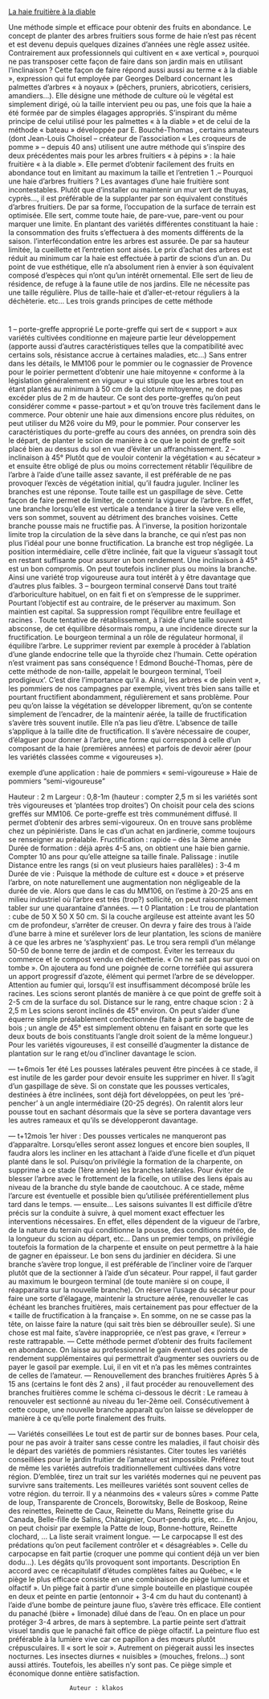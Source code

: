 	 				 		
[La haie fruitière à la diable](https://docs.google.com/document/d/1W4mubtYTita9QLsUTlDNSMMGyN2qStCGbIGb-clD2UI/edit?usp=sharing)
		 		 		
Une méthode simple et efficace pour obtenir des fruits en abondance.
Le concept de planter des arbres fruitiers sous forme de haie n’est pas récent et est devenu depuis quelques dizaines d’années une règle assez usitée.
Contrairement aux professionnels qui cultivent en « axe vertical », pourquoi ne pas transposer cette façon de faire dans son jardin mais en utilisant l’inclinaison ?
Cette façon de faire répond aussi aussi au terme « à la diable », expression qui fut employée par Georges Delbard concernant les palmettes d’arbres « à noyaux » (pêchers, pruniers, abricotiers, cerisiers, amandiers…). Elle désigne une méthode de culture où le végétal est simplement dirigé, où la taille intervient peu ou pas, une fois que la haie a été formée par de simples élagages appropriés.
S’inspirant du même principe de celui utilisé pour les palmettes « à la diable » et de celui de la méthode « bateau » développée par E. Bouché-Thomas , certains amateurs (dont Jean-Louis Choisel – créateur de l’association « Les croqueurs de pomme » – depuis 40 ans) utilisent une autre méthode qui s’inspire des deux précédentes mais pour les arbres fruitiers « à pépins » : la haie fruitière « à la diable ».
Elle permet d’obtenir facilement des fruits en abondance tout en limitant au maximum la taille et l’entretien 1 .–
Pourquoi une haie d’arbres fruitiers ?
Les avantages d’une haie fruitière sont incontestables. Plutôt que d’installer ou maintenir un mur vert de thuyas, cyprès…, il est préférable de la supplanter par son équivalent constitués d’arbres fruitiers.
De par sa forme, l’occupation de la surface de terrain est optimisée.
Elle sert, comme toute haie, de pare-vue, pare-vent ou pour marquer une limite.
En plantant des variétés différentes constituant la haie :
la consommation des fruits s’effectuera à des moments différents de la saison.
l’interfécondation entre les arbres est assurée.
De par sa hauteur limitée, la cueillette et l’entretien sont aisés.
Le prix d’achat des arbres est réduit au minimum car la haie est effectuée à partir de scions d’un an.
Du point de vue esthétique, elle n’a absolument rien à envier à son équivalent composé d’espèces qui n’ont qu’un intérêt ornemental.
Elle sert de lieu de résidence, de refuge à la faune utile de nos jardins.
Elle ne nécessite pas une taille régulière. Plus de taille-haie et d’aller-et-retour réguliers à la déchèterie.
etc…
Les trois grands principes de cette méthode
# 
1 – porte-greffe approprié
Le porte-greffe qui sert de « support » aux variétés cultivées conditionne en majeure partie leur développement (apporte aussi d’autres caractéristiques telles que la compatibilité avec certains sols, résistance accrue à certaines maladies, etc…)
Sans entrer dans les détails, le MM106 pour le pommier ou le cognassier de Provence pour le poirier permettent d’obtenir une haie mitoyenne « conforme à la législation généralement en vigueur » qui stipule que les arbres tout en étant plantés au minimum à 50 cm de la cloture mitoyenne, ne doit pas excéder plus de 2 m de hauteur. Ce sont des porte-greffes qu’on peut considérer comme « passe-partout » et qu’on trouve très facilement dans le commerce.
Pour obtenir une haie aux dimensions encore plus réduites, on peut utiliser du M26 voire du M9, pour le pommier.
Pour conserver les caractéristiques du porte-greffe au cours des années, on prendra soin dès le départ, de planter le scion de manière à ce que le point de greffe soit placé bien au dessus du sol en vue d’éviter un affranchissement.
2 – inclinaison à 45°
Plutôt que de vouloir contenir la végétation « au sécateur » et ensuite être obligé de plus ou moins correctement rétablir l’équilibre de l’arbre à l’aide d’une taille assez savante, il est préférable de ne pas provoquer l’excès de végétation initial, qu’il faudra juguler. Incliner les branches est une réponse. Toute taille est un gaspillage de sève.
Cette façon de faire permet de limiter, de contenir la vigueur de l’arbre.
En effet, une branche lorsqu’elle est verticale a tendance à tirer la sève vers elle, vers son sommet, souvent au détriment des branches voisines. Cette branche pousse mais ne fructifie pas.
À l’inverse, la position horizontale limite trop la circulation de la sève dans la branche, ce qui n’est pas non plus l’idéal pour une bonne fructification. La branche est trop négligée.
La position intermédiaire, celle d’être inclinée, fait que la vigueur s’assagit tout en restant suffisante pour assurer un bon rendement. Une inclinaison à 45° est un bon compromis.
On peut toutefois incliner plus ou moins la branche. Ainsi une variété trop vigoureuse aura tout intérêt à y être davantage que d’autres plus faibles.
3 – bourgeon terminal conservé
Dans tout traité d’arboriculture habituel, on en fait fi et on s’empresse de le supprimer. Pourtant l’objectif est au contraire, de le préserver au maximum. Son maintien est capital.
Sa suppression rompt l’équilibre entre feuillage et racines . Toute tentative de rétablissement, à l’aide d’une taille souvent absconse, de cet équilibre désormais rompu, a une incidence directe sur la fructification.
Le bourgeon terminal a un rôle de régulateur hormonal, il équilibre l’arbre. Le supprimer revient par exemple à procéder à l’ablation d’une glande endocrine telle que la thyroïde chez l’humain. Cette opération n’est vraiment pas sans conséquence !
Edmond Bouché-Thomas, père de cette méthode de non-taille, appelait le bourgeon terminal, ‘l’oeil prodigieux’. C’est dire l’importance qu’il a.
Ainsi, les arbres « de plein vent », les pommiers de nos campagnes par exemple, vivent très bien sans taille et pourtant fructifient abondamment, régulièrement et sans problème.
Pour peu qu’on laisse la végétation se développer librement, qu’on se contente simplement de l’encadrer, de la maintenir aérée, la taille de fructification s’avère très souvent inutile. Elle n’a pas lieu d’être.
L’absence de taille s’applique à la taille dite de fructification. Il s’avère nécessaire de couper, d’élaguer pour donner à l’arbre, une forme qui correspond à celle d’un composant de la haie (premières années) et parfois de devoir aérer (pour les variétés classées comme « vigoureuses »).

exemple d’une application : haie de pommiers « semi-vigoureuse » 
Haie de pommiers “semi-vigoureuse”
		 		 		
Hauteur : 2 m
Largeur : 0,8-1m
(hauteur : compter 2,5 m si les variétés sont très vigoureuses et ‘plantées trop droites’)
On choisit pour cela des scions greffés sur MM106. Ce porte-greffe est très communément diffusé. Il permet d’obtenir des arbres semi-vigoureux. On en trouve sans problème chez un pépiniériste. Dans le cas d’un achat en jardinerie, comme toujours se renseigner au préalable.
Fructification : rapide – dès la 3ème année
Durée de formation : déjà après 4-5 ans, on obtient une haie bien garnie. Compter 10 ans pour qu’elle atteigne sa taille finale.
Palissage : inutile
Distance entre les rangs (si on veut plusieurs haies parallèles) : 3-4 m
Durée de vie : Puisque la méthode de culture est « douce » et préserve l’arbre, on note naturellement une augmentation non négligeable de la durée de vie. Alors que dans le cas du MM106, on l’estime à 20-25 ans en milieu industriel où l’arbre est très (trop?) sollicité, on peut raisonnablement tabler sur une quarantaine d’années.
—
t 0
Plantation :
Le trou de plantation : cube de 50 X 50 X 50 cm. Si la couche argileuse est atteinte avant les 50 cm de profondeur, s’arrêter de creuser. On devra y faire des trous à l’aide d’une barre à mine et surélever lors de leur plantation, les scions de manière à ce que les arbres ne ‘s’asphyxient’ pas. Le trou sera rempli d’un mélange 50-50 de bonne terre de jardin et de compost. Éviter les terreaux du commerce et le compost vendu en déchetterie. « On ne sait pas sur quoi on tombe ». On ajoutera au fond une poignée de corne torréfiée qui assurera un apport progressif d’azote, élément qui permet l’arbre de se développer. Attention au fumier qui, lorsqu’il est insuffisamment décomposé brûle les racines. Les scions seront plantés de manière à ce que point de greffe soit à 2-5 cm de la surface du sol. Distance sur le rang, entre chaque scion : 2 à 2,5 m Les scions seront inclinés de 45° environ. On peut s’aider d’une équerre simple préalablement confectionnée (faite à partir de baguette de bois ; un angle de 45° est simplement obtenu en faisant en sorte que les deux bouts de bois constituants l’angle droit soient de la même longueur.) Pour les variétés vigoureuses, il est conseillé d’augmenter la distance de plantation sur le rang et/ou d’incliner davantage le scion.

—
t+6mois
1er été
Les pousses latérales peuvent être pincées à ce stade, il est inutile de les garder pour devoir ensuite les supprimer en hiver. Il s’agit d’un gaspillage de sève.
Si on constate que les pousses verticales, destinées à être inclinées, sont déjà fort développées, on peut les ‘pré-pencher’ à un angle intermédiaire (20-25 degrés). On ralentit alors leur pousse tout en sachant désormais que la sève se portera davantage vers les autres rameaux et qu’ils se développeront davantage.

—
t+12mois
1er hiver :
Des pousses verticales ne manqueront pas d’apparaître. Lorsqu’elles seront assez longues et encore bien souples, Il faudra alors les incliner en les attachant à l’aide d’une ficelle et d’un piquet planté dans le sol. Puisqu’on privilégie la formation de la charpente, on supprime à ce stade (1ère année) les branches latérales. Pour éviter de blesser l’arbre avec le frottement de la ficelle, on utilise des liens épais au niveau de la branche du style bande de caoutchouc.
A ce stade, même l’arcure est éventuelle et possible bien qu’utilisée préférentiellement plus tard dans le temps.
—
ensuite…
Les saisons suivantes
Il est difficile d’être précis sur la conduite à suivre, à quel moment exact effectuer les interventions nécessaires. En effet, elles dépendent de la vigueur de l’arbre, de la nature du terrain qui conditionne la pousse, des conditions météo, de la longueur du scion au départ, etc… Dans un premier temps, on privilégie toutefois la formation de la charpente et ensuite on peut permettre à la haie de gagner en épaisseur. Le bon sens du jardinier en décidera.
Si une branche s’avère trop longue, il est préférable de l’incliner voire de l’arquer plutôt que de la sectionner à l’aide d’un sécateur. Pour rappel, il faut garder au maximum le bourgeon terminal (de toute manière si on coupe, il réapparaitra sur la nouvelle branche).
On réserve l’usage du sécateur pour faire une sorte d’élagage, maintenir la structure aérée, renouveller le cas échéant les branches fruitières, mais certainement pas pour effectuer de la « taille de fructification à la française ». En somme, on ne se casse pas la tête, on laisse faire la nature (qui sait très bien se débrouiller seule). Si une chose est mal faite, s’avère inappropriée, ce n’est pas grave, « l’erreur » reste rattrapable.
—
Cette méthode permet d’obtenir des fruits facilement en abondance.
On laisse au professionnel le gain éventuel des points de rendement supplémentaires qui permettrait d’augmenter ses ouvriers ou de payer le gasoil par exemple. Lui, il en vit et n’a pas les mêmes contraintes de celles de l’amateur.
—
Renouvellement des branches fruitières
Après 5 à 15 ans (certains le font dès 2 ans) , il faut procéder au renouvellement des branches fruitières comme le schéma ci-dessous le décrit :
Le rameau à renouveler est sectionné au niveau du 1er-2ème oeil. Consécutivement à cette coupe, une nouvelle branche apparaît qu’on laisse se développer de manière à ce qu’elle porte finalement des fruits.

—
Variétés conseillées
Le tout est de partir sur de bonnes bases.
Pour cela, pour ne pas avoir à traiter sans cesse contre les maladies, il faut choisir dès le départ des variétés de pommiers résistantes.
Citer toutes les variétés conseillées pour le jardin fruitier de l’amateur est impossible. Préférez tout de même les variétés autrefois traditionnellement cultivées dans votre région. D’emblée, tirez un trait sur les variétés modernes qui ne peuvent pas survivre sans traitements. Les meilleures variétés sont souvent celles de votre région. du terroir. Il y a néanmoins des « valeurs sûres » comme Patte de loup, Transparente de Croncels, Borowitsky, Belle de Boskoop, Reine des reinettes, Reinette de Caux, Reinette du Mans, Reinette grise du Canada, Belle-fille de Salins, Châtaignier, Court-pendu gris, etc…
En Anjou, on peut choisir par exemple la Patte de loup, Bonne-hotture, Reinette clochard, …
La liste serait vraiment longue.
—
Le carpocapse
Il est des prédations qu’on peut facilement contrôler et « désagréables ». Celle du carpocapse en fait partie (croquer une pomme qui contient déjà un ver bien dodu…). Les dégâts qu’ils provoquent sont importants.
Description
En accord avec ce récapitulatif d’études complètes faites au Québec, « le piège le plus efficace consiste en une combinaison de piège lumineux et olfactif ».
Un piège fait à partir d’une simple bouteille en plastique coupée en deux et peinte en partie (entonnoir + 3-4 cm du haut du contenant) à l’aide d’une bombe de peinture jaune fluo, s’avère très efficace. Elle contient du panaché (bière + limonade) dilué dans de l’eau.
On en place un pour protéger 3-4 arbres, de mars à septembre.
La partie peinte sert d’attrait visuel tandis que le panaché fait office de piège olfactif.
La peinture fluo est préférable à la lumière vive car ce papillon a des mœurs plutôt crépusculaires. Il « sort le soir ».
Autrement on piégerait aussi les insectes nocturnes.
Les insectes diurnes « nuisibles » (mouches, frelons…) sont aussi attirés. Toutefois, les abeilles n’y sont pas.
Ce piège simple et économique donne entière satisfaction.

			 		 Auteur : klakos


